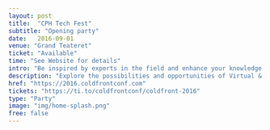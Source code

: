 ```yaml
---
layout: post
title:  "CPH Tech Fest"
subtitle: "Opening party"
date:   2016-09-01
venue: "Grand Teateret"
ticket: "Available"
time: "See Website for details"
intro: "Be inspired by experts in the field and enhance your knowledge and skills"
description: "Explore the possibilities and opportunities of Virtual & Augmented Reality (VR/AR) with the leading minds in science, business, technology and media. The main emphasis of the CopenX Summit is exploring how the technology will impact existing businesses, social and cultural structures."
href: "https://2016.coldfrontconf.com"
tickets: "https://ti.to/coldfrontconf/coldfront-2016"
type: "Party"
image: "img/home-splash.png"
free: false
---
```

<!-- fill in the URL of your event host page if you haven't enough information for a detail page, so the event link won't point on the detail page at all -->
